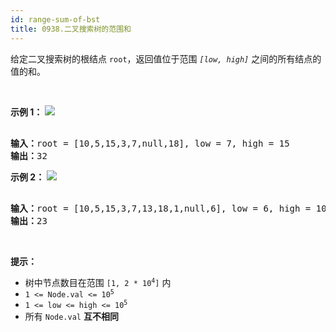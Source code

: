 ```yaml
---
id: range-sum-of-bst
title: 0938.二叉搜索树的范围和
---
```

给定二叉搜索树的根结点 <code>root</code>，返回值位于范围 _<code>[low, high]</code>_ 之间的所有结点的值的和。

 

**示例 1：**
![](https://assets.leetcode.com/uploads/2020/11/05/bst1.jpg)

<pre><br/><strong>输入：</strong>root = [10,5,15,3,7,null,18], low = 7, high = 15<br/><strong>输出：</strong>32<br/></pre>

**示例 2：**
![](https://assets.leetcode.com/uploads/2020/11/05/bst2.jpg)

<pre><br/><strong>输入：</strong>root = [10,5,15,3,7,13,18,1,null,6], low = 6, high = 10<br/><strong>输出：</strong>23<br/></pre>

 

**提示：**


- 树中节点数目在范围 <code>[1, 2 * 10<sup>4</sup>]</code> 内
- <code>1 &lt;= Node.val &lt;= 10<sup>5</sup></code>
- <code>1 &lt;= low &lt;= high &lt;= 10<sup>5</sup></code>
- 所有 <code>Node.val</code> **互不相同**
